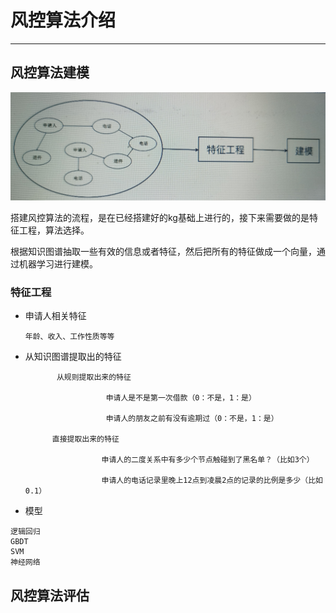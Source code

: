 # 风控算法介绍

---

## 风控算法建模

![](/assets/import.png)

搭建风控算法的流程，是在已经搭建好的kg基础上进行的，接下来需要做的是特征工程，算法选择。

根据知识图谱抽取一些有效的信息或者特征，然后把所有的特征做成一个向量，通过机器学习进行建模。

### 特征工程

* 申请人相关特征

  ```
  年龄、收入、工作性质等等
  ```

* 从知识图谱提取出的特征

  ```
         从规则提取出来的特征

                    申请人是不是第一次借款（0：不是，1：是）

                    申请人的朋友之前有没有逾期过（0：不是，1：是）

        直接提取出来的特征

                   申请人的二度关系中有多少个节点触碰到了黑名单？（比如3个）

                   申请人的电话记录里晚上12点到凌晨2点的记录的比例是多少（比如0.1）
  ```

* 模型

```
逻辑回归
GBDT
SVM
神经网络
```

## 风控算法评估



